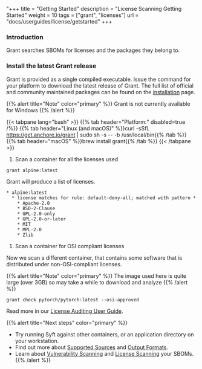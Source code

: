 "+++
title = "Getting Started"
description = "License Scanning Getting Started"
weight = 10
tags = ["grant", "licenses"]
url = "docs/userguides/license/getstarted"
+++

### Introduction

Grant searches SBOMs for licenses and the packages they belong to.

### Install the latest Grant release

Grant is provided as a single compiled executable. Issue the command for your platform to download the latest release of Grant. The full list of official and community maintained packages can be found on the [installation](/docs/installation/grant) page.

{{% alert title="Note" color="primary" %}}
Grant is not currently available for Windows
{{% /alert %}}

{{< tabpane lang="bash" >}}
{{% tab header="Platform:" disabled=true /%}}
{{% tab header="Linux (and macOS)"  %}}curl -sSfL <https://get.anchore.io/grant> | sudo sh -s -- -b /usr/local/bin{{% /tab %}}
{{% tab header="macOS" %}}brew install grant{{% /tab %}}
{{< /tabpane >}}

1. Scan a container for all the licenses used

```
grant alpine:latest
```

Grant will produce a list of licenses.

```
* alpine:latest
  * license matches for rule: default-deny-all; matched with pattern *
    * Apache-2.0
    * BSD-2-Clause
    * GPL-2.0-only
    * GPL-2.0-or-later
    * MIT
    * MPL-2.0
    * Zlib
```

1. Scan a container for OSI compliant licenses

Now we scan a different container, that contains some software that is distributed under non-OSI-compliant licenses.

{{% alert title="Note" color="primary" %}}
The image used here is quite large (over 3GB) so may take a while to download and analyze
{{% /alert %}}

```
grant check pytorch/pytorch:latest --osi-approved
```

Read more in our [License Auditing User Guide](/docs/userguides/license).

{{% alert title="Next steps" color="primary" %}}

- Try running Syft against other containers, or an application directory on your workstation.
- Find out more about [Supported Sources](/docs/userguides/sbom/sources/) and [Output Formats](/docs/userguides/sbom/formats/).
- Learn about [Vulnerability Scanning](/docs/userguides/vuln/getstarted/) and [License Scanning](/docs/userguides/license/getstarted/) your SBOMs.
  {{% /alert %}}
